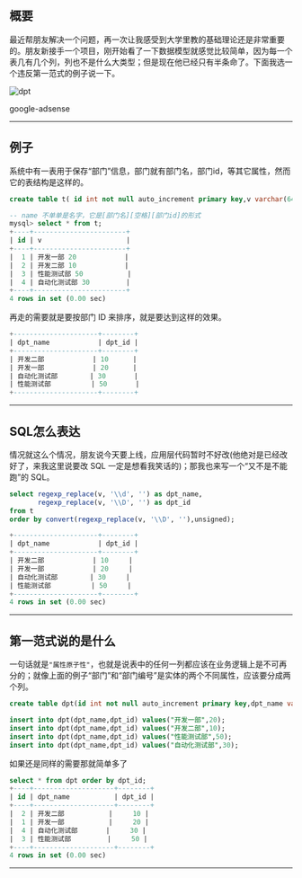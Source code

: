 ## 概要
最近帮朋友解决一个问题，再一次让我感受到大学里教的基础理论还是非常重要的。朋友新接手一个项目，刚开始看了一下数据模型就感觉比较简单，因为每一个表几有几个列，列也不是什么大类型；但是现在他已经只有半条命了。下面我选一个违反第一范式的例子说一下。

![dpt](static/2020-13/dpt.png)

google-adsense

---

## 例子
系统中有一表用于保存“部门”信息，部门就有部门名，部门id，等其它属性，然而它的表结构是这样的。
```sql
create table t( id int not null auto_increment primary key,v varchar(64));

-- name 不单单是名字，它是[部门名][空格][部门id]的形式
mysql> select * from t;
+----+-----------------------+
| id | v                     |
+----+-----------------------+
|  1 | 开发一部 20            |
|  2 | 开发二部 10            |
|  3 | 性能测试部 50           |
|  4 | 自动化测试部 30         |
+----+-----------------------+
4 rows in set (0.00 sec)
```
再走的需要就是要按部门 ID 来排序，就是要达到这样的效果。
```sql
+---------------------+--------+
| dpt_name            | dpt_id |
+---------------------+--------+
| 开发二部            | 10      |
| 开发一部            | 20      |
| 自动化测试部        | 30       |
| 性能测试部          | 50       |
+---------------------+--------+
```

---

## SQL怎么表达
情况就这么个情况，朋友说今天要上线，应用层代码暂时不好改(他绝对是已经改好了，来我这里说要改 SQL 一定是想看我笑话的)；那我也来写一个“又不是不能跑”的 SQL。
```sql
select regexp_replace(v, '\\d', '') as dpt_name,
       regexp_replace(v, '\\D', '') as dpt_id
from t
order by convert(regexp_replace(v, '\\D', ''),unsigned); 

+---------------------+--------+
| dpt_name            | dpt_id |
+---------------------+--------+
| 开发二部            | 10     |
| 开发一部            | 20     |
| 自动化测试部        | 30     |
| 性能测试部          | 50     |
+---------------------+--------+
4 rows in set (0.00 sec)
```

---


## 第一范式说的是什么
一句话就是`"属性原子性"`，也就是说表中的任何一列都应该在业务逻辑上是不可再分的；就像上面的例子“部门”和“部门编号”是实体的两个不同属性，应该要分成两个列。
```sql
create table dpt(id int not null auto_increment primary key,dpt_name varchar(64),dpt_id int);

insert into dpt(dpt_name,dpt_id) values("开发一部",20);
insert into dpt(dpt_name,dpt_id) values("开发二部",10);
insert into dpt(dpt_name,dpt_id) values("性能测试部",50);
insert into dpt(dpt_name,dpt_id) values("自动化测试部",30);
```
如果还是同样的需要那就简单多了
```sql
select * from dpt order by dpt_id;
+----+--------------------+--------+
| id | dpt_name           | dpt_id |
+----+--------------------+--------+
|  2 | 开发二部           |     10 |
|  1 | 开发一部           |     20 |
|  4 | 自动化测试部       |     30 |
|  3 | 性能测试部         |     50 |
+----+--------------------+--------+
4 rows in set (0.00 sec)
```
---
